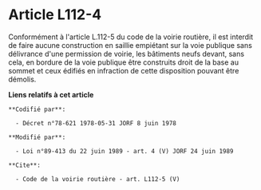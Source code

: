 # Article L112-4

Conformément à l'article L.112-5 du code de la voirie routière, il est interdit de faire aucune construction en saillie
empiétant sur la voie publique sans délivrance d'une permission de voirie, les bâtiments neufs devant, sans cela, en bordure
de la voie publique être construits droit de la base au sommet et ceux édifiés en infraction de cette disposition pouvant
être démolis.

**Liens relatifs à cet article**

	**Codifié par**:

	  - Décret n°78-621 1978-05-31 JORF 8 juin 1978

	**Modifié par**:

	  - Loi n°89-413 du 22 juin 1989 - art. 4 (V) JORF 24 juin 1989

	**Cite**:

	  - Code de la voirie routière - art. L112-5 (V)
